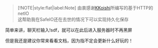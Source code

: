 > [!NOTE|style:flat|label:Note]
> 由衷感谢[KKoishi](https://github.com/Koishi-Satori)所编写的基于HTTP的netIO<br/>
> 这帮助我在SafeIO还在去世的情况下可以实现持久化保存

简单来讲，聊天栏输入!sdf，就可以在此后进入服务器时不再黑屏

但是我还是建议你常来看看文档，因为指不定会更新什么好玩的！